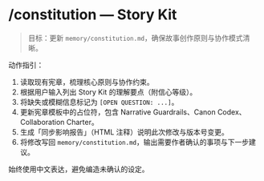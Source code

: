 # /constitution — Story Kit

> 目标：更新 `memory/constitution.md`，确保故事创作原则与协作模式清晰。

动作指引：
1. 读取现有宪章，梳理核心原则与协作约束。
2. 根据用户输入列出 Story Kit 的理解要点（附信心等级）。
3. 将缺失或模糊信息标记为 `[OPEN QUESTION: ...]`。
4. 更新宪章模板中的占位符，包含 Narrative Guardrails、Canon Codex、Collaboration Charter。
5. 生成「同步影响报告」（HTML 注释）说明此次修改与版本号变更。
6. 将修改写回 `memory/constitution.md`，输出需要作者确认的事项与下一步建议。

始终使用中文表达，避免编造未确认的设定。
